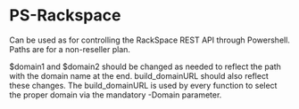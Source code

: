 # PS-Rackspace

Can be used as for controlling the RackSpace REST API through Powershell. Paths are for a non-reseller plan. 

$domain1 and $domain2 should be changed as needed to reflect the path with the domain name at the end. build_domainURL should also reflect these changes. The build_domainURL is used by every function to select the proper domain via the mandatory -Domain parameter.
